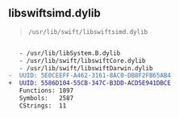 ## libswiftsimd.dylib

> `/usr/lib/swift/libswiftsimd.dylib`

```diff

   - /usr/lib/libSystem.B.dylib
   - /usr/lib/swift/libswiftCore.dylib
   - /usr/lib/swift/libswiftDarwin.dylib
-  UUID: 5E0CEEFF-A462-3161-8AC0-DB8F2FB65AB4
+  UUID: 5586D104-55CB-347C-B3DD-ACD5E941DBCE
   Functions: 1897
   Symbols:   2587
   CStrings:  11

```
